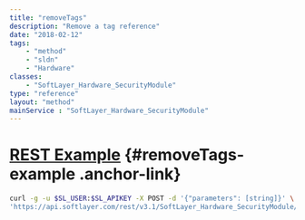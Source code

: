 ```yaml
---
title: "removeTags"
description: "Remove a tag reference"
date: "2018-02-12"
tags:
    - "method"
    - "sldn"
    - "Hardware"
classes:
    - "SoftLayer_Hardware_SecurityModule"
type: "reference"
layout: "method"
mainService : "SoftLayer_Hardware_SecurityModule"
---
```


# [REST Example](#removeTags-example) <a href="/article/rest/"><i class="fas fa-question"></i></a> {#removeTags-example .anchor-link} 
```bash
curl -g -u $SL_USER:$SL_APIKEY -X POST -d '{"parameters": [string]}' \
'https://api.softlayer.com/rest/v3.1/SoftLayer_Hardware_SecurityModule/{SoftLayer_Hardware_SecurityModuleID}/removeTags'
```
